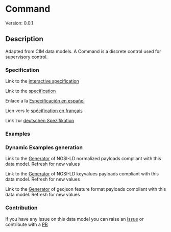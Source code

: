 # Command
Version: 0.0.1

## Description 

Adapted from CIM data models. A Command is a discrete control used for supervisory control.
### Specification

Link to the [interactive specification](https://swagger.lab.fiware.org/?url=https://github.com/smart-data-models/dataModel.EnergyCIM/blob/master/Command/swagger.yaml)

Link to the [specification](https://github.com/smart-data-models/dataModel.EnergyCIM/blob/master/Command/doc/spec.md)

Enlace a la [Especificación en español](https://github.com/smart-data-models/dataModel.EnergyCIM/blob/master/Command/doc/spec_ES.md)

Lien vers le [spécification en français](https://github.com/smart-data-models/dataModel.EnergyCIM/blob/master/Command/doc/spec_FR.md)

Link zur [deutschen Spezifikation](https://github.com/smart-data-models/dataModel.EnergyCIM/blob/master/Command/doc/spec_DE.md)
### Examples
### Dynamic Examples generation

Link to the [Generator](https://smartdatamodels.org/extra/ngsi-ld_generator.php?schemaUrl=https://raw.githubusercontent.com/smart-data-models/dataModel.EnergyCIM/master/Command/schema.json&email=info@smartdatamodels.org) of NGSI-LD normalized payloads compliant with this data model. Refresh for new values

Link to the [Generator](https://smartdatamodels.org/extra/ngsi-ld_generator_keyvalues.php?schemaUrl=https://raw.githubusercontent.com/smart-data-models/dataModel.EnergyCIM/master/Command/schema.json&email=info@smartdatamodels.org) of NGSI-LD keyvalues payloads compliant with this data model. Refresh for new values

Link to the [Generator](https://smartdatamodels.org/extra/geojson_features_generator_v1.0.php?schemaUrl=https://raw.githubusercontent.com/smart-data-models/dataModel.EnergyCIM/master/Command/schema.json&email=info@smartdatamodels.org) of geojson feature format payloads compliant with this data model. Refresh for new values
### Contribution

 If you have any issue on this data model you can raise an [issue](https://github.com/smart-data-models/dataModel.EnergyCIM/issues)  or contribute with a [PR](https://github.com/smart-data-models/dataModel.EnergyCIM/pulls)